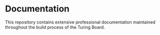 # Documentation
This repository contains extensive professional documentation maintained throughout the build process of the Turing Board.
